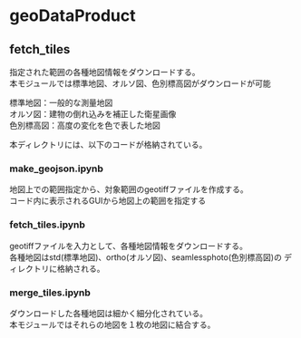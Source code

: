 # geoDataProduct

## fetch_tiles
指定された範囲の各種地図情報をダウンロードする。<br>
本モジュールでは標準地図、オルソ図、色別標高図がダウンロードが可能

標準地図：一般的な測量地図<br>
オルソ図：建物の倒れ込みを補正した衛星画像<br>
色別標高図：高度の変化を色で表した地図

本ディレクトリには、以下のコードが格納されている。

### make_geojson.ipynb
地図上での範囲指定から、対象範囲のgeotiffファイルを作成する。<br>
コード内に表示されるGUIから地図上の範囲を指定する

### fetch_tiles.ipynb
geotiffファイルを入力として、各種地図情報をダウンロードする。<br>
各種地図はstd(標準地図)、ortho(オルソ図)、seamlessphoto(色別標高図)の
ディレクトリに格納される。

### merge_tiles.ipynb
ダウンロードした各種地図は細かく細分化されている。<br>
本モジュールではそれらの地図を１枚の地図に結合する。